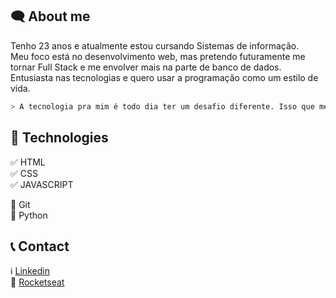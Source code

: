 
## 🗨 About me

Tenho 23 anos e atualmente estou cursando Sistemas de informação. <br>
Meu foco está no desenvolvimento web, mas pretendo futuramente me tornar Full Stack e me envolver mais na parte de banco de dados. <br>
Entusiasta nas tecnologias e quero usar a programação como um estilo de vida. <br>

```bash
> A tecnologia pra mim é todo dia ter um desafio diferente. Isso que me motiva a continuar nessa área! <
```

## 🚀 Technologies

✅ HTML <br>
✅ CSS <br>
✅ JAVASCRIPT <br>

🎯 Git <br>
🎯 Python

## 📞 Contact

ℹ [Linkedin](https://www.linkedin.com/in/thaysfsantos/) <br>
🚀 [Rocketseat](https://app.rocketseat.com.br/me/thaisfsantos7) <br>
